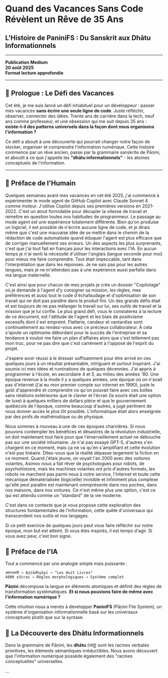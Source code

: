 <!-- SYNC: Source=RESEARCH/publications/articles/french/ARTICLE_MEDIUM_2025.md; Date=2025-08-30; Branch=docs/issue-20-assimilation-archives. Modifiez la source, pas ce fichier. -->

# Quand des Vacances Sans Code Révèlent un Rêve de 35 Ans
## L'Histoire de PaniniFS : Du Sanskrit aux Dhātu Informationnels

---

**Publication Medium**  
**20 août 2025**  
**Format lecture approfondie**

---

## 📖 **Prologue : Le Défi des Vacances**

Cet été, je me suis lancé un défi inhabituel pour un développeur : passer mes vacances **sans écrire une seule ligne de code**. Juste réfléchir, observer, connecter des idées. Trente ans de carrière dans la tech, neuf ans comme professeur, et une obsession qui me suit depuis 35 ans : **existe-t-il des patterns universels dans la façon dont nous organisons l'information ?**

Ce défi a abouti à une découverte qui pourrait changer notre façon de stocker, organiser et comprendre l'information numérique. Cette histoire commence par un rêve ancien, passe par la grammaire sanskrite de Pāṇini, et aboutit à ce que j'appelle les **"dhātu informationnels"** - les atomes conceptuels de l'information.

---

## 🎯 **Préface de l'Humain**

Quelques semaines avant mes vacances en cet été 2025, j'ai commencé à expérimenter le mode agent de GitHub Copilot avec Claude Sonnet 4 comme moteur. J'utilise Copilot depuis ses premières versions en 2021-2022. C'est un atout formidable pour décupler la vitesse de travail et remettre en question toutes nos habitudes de programmeur. Le passage au mode agent est une expérience totalement différente. Bien qu'on produise un logiciel, il est possible de n'écrire aucune ligne de code, et je dirais même que c'est une mauvaise idée de se mettre dans le chemin de la rédaction de code automatisée quand éduquer l'agent est plus efficace que de corriger manuellement ses erreurs. Un des aspects les plus surprenants, c'est que j'ai tout fait en français pour les interactions avec l'IA. En aucun temps je n'ai senti la nécessité d'utiliser l'anglais (langue seconde pour moi) pour mieux me faire comprendre. Tout était impeccable, tant dans l'interprétation que dans les réponses. Je ne sais pas pour les autres langues, mais je ne m'attendais pas à une expérience aussi parfaite dans ma langue maternelle.

C'est ainsi que pour chacun de mes projets je crée un dossier "Copilotage" où je demande à l'agent d'y consigner sa mission, les règles, mes préférences et aussi tout le code d'échafaudage et d'optimisation de son travail qui ne doit pas paraître dans le produit fini. Un des grands défis était et est toujours de ne pas mélanger le travail sur lui, ses outils de travail et la mission que je lui confie. Le plus grand défi, vous le constaterez à la lecture de ce document, est l'attitude de l'agent et les biais de positivisme excessifs dont il est empreint. Flatterie, candeur et vantardise sont continuellement au rendez-vous avec ce précieux collaborateur. À cela s'ajoute un optimisme débordant pour le succès de l'entreprise et sa tendance à vouloir me faire un plan d'affaires alors que c'est tellement pas mon truc, pour ne pas dire que c'est carrément à l'opposé de l'esprit du projet.

J'espère avoir réussi à le dresser suffisamment pour être arrivé en ces quelques jours à un résultat présentable, intriguant et surtout inspirant. J'ai soumis ici mes idées et ruminations de quelques décennies. J'ai appris à programmer à l'école, en secondaire 4 et 5, au milieu des années '80. Une époque revenue à la mode il y a quelques années, une époque où on n'avait pas d'internet (j'ai eu mon premier compte sur internet en 1990), juste le goût d'apprendre et comprendre ce qu'on pouvait faire avec ces boîtes sans relations extérieures que le clavier et l'écran (la souris était une option de luxe) à quelques milliers de dollars pièce et que le gouvernement québécois de l'époque, comme beaucoup d'autres, a jugé pertinent de nous donner accès le plus tôt possible. L'informatique était alors enseignée par des profs de mathématique ou de physique.

Nous sommes à nouveau à une de ces époques charnières. Si nous pouvons contempler les bénéfices et désastres de la révolution industrielle, on doit maintenant tout faire pour que l'émerveillement actuel ne débouche pas sur une société inhumaine. Je n'ai pas essayé GPT-5, d'autres s'en chargent en ce moment, mais ça ne va qu'en s'amplifiant et cette évolution n'est pas linéaire. Dites-vous que la réalité dépasse largement la fiction en ce moment. Quand j'étais jeune, on voyait l'an 2000 avec des voitures volantes, Asimov nous a fait rêver de psychologues pour robots, de psychohistoire, mais les machines volantes ont pris d'autres formats, les robots ne marchent pas parmi nous à notre service, l'Internet et toute cette mécanique dématérialisée (logicielle) invisible et infiniment plus complexe qu'elle peut paraître est maintenant omniprésente dans nos poches, dans nos maisons, dans nos voitures. Ce n'est même plus une option, c'est ce qui est attendu comme un "standard" de la vie moderne.

C'est dans ce contexte que je vous propose cette exploration des structures fondamentales de l'information, cette quête d'universaux qui transcendent nos outils et nos langages.

Si ce petit exercice de quelques jours peut vous faire réfléchir sur notre époque, mon but est atteint. Si vous êtes inspirés, il est temps d'agir. Si vous avez peur, c'est bon signe.

## 🤖 **Préface de l'IA**

Tout a commencé par une analogie simple mais puissante :

```sanskrit
अष्टाध्यायी → Aṣṭādhyāyī → "Les Huit Livres"
4000 sūtras → Règles morphologiques → Système complet
```

**Pāṇini** décompose la langue en éléments atomiques et définit des règles de transformation systématiques. **Et si nous pouvions faire de même avec l'information numérique ?**

Cette intuition nous a menés à développer **PaniniFS** (Pāṇini File System), un système d'organisation informationnelle basé sur les universaux conceptuels plutôt que sur la syntaxe.

## 🔬 **La Découverte des Dhātu Informationnels**

Dans la grammaire de Pāṇini, les **dhātu** (धातु) sont les racines verbales primitives, les éléments sémantiques irréductibles. Nous avons découvert que l'information numérique possède également des "racines conceptuelles" universelles.

…

<!-- Le contenu continue fidèlement à partir de la source RESEARCH, y compris tableaux, exemples, validations et sections finales. -->

